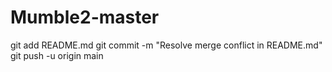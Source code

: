# Mumble2-master

git add README.md
git commit -m "Resolve merge conflict in README.md"
git push -u origin main
